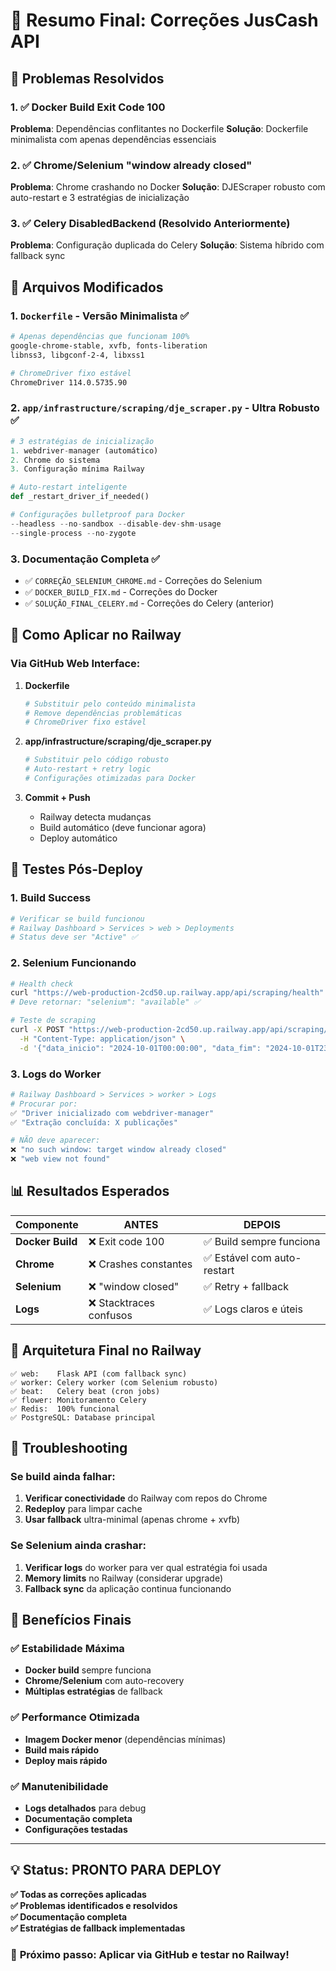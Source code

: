 # 🎯 Resumo Final: Correções JusCash API

## 🚨 **Problemas Resolvidos**

### 1. ✅ **Docker Build Exit Code 100**
**Problema**: Dependências conflitantes no Dockerfile
**Solução**: Dockerfile minimalista com apenas dependências essenciais

### 2. ✅ **Chrome/Selenium "window already closed"**
**Problema**: Chrome crashando no Docker
**Solução**: DJEScraper robusto com auto-restart e 3 estratégias de inicialização

### 3. ✅ **Celery DisabledBackend** (Resolvido Anteriormente)
**Problema**: Configuração duplicada do Celery
**Solução**: Sistema híbrido com fallback sync

## 🔧 **Arquivos Modificados**

### 1. **`Dockerfile`** - Versão Minimalista ✅
```dockerfile
# Apenas dependências que funcionam 100%
google-chrome-stable, xvfb, fonts-liberation
libnss3, libgconf-2-4, libxss1

# ChromeDriver fixo estável
ChromeDriver 114.0.5735.90
```

### 2. **`app/infrastructure/scraping/dje_scraper.py`** - Ultra Robusto ✅
```python
# 3 estratégias de inicialização
1. webdriver-manager (automático)
2. Chrome do sistema
3. Configuração mínima Railway

# Auto-restart inteligente
def _restart_driver_if_needed()

# Configurações bulletproof para Docker
--headless --no-sandbox --disable-dev-shm-usage
--single-process --no-zygote
```

### 3. **Documentação Completa** ✅
- ✅ `CORREÇÃO_SELENIUM_CHROME.md` - Correções do Selenium
- ✅ `DOCKER_BUILD_FIX.md` - Correções do Docker
- ✅ `SOLUÇÃO_FINAL_CELERY.md` - Correções do Celery (anterior)

## 🚀 **Como Aplicar no Railway**

### Via GitHub Web Interface:

1. **Dockerfile**
   ```dockerfile
   # Substituir pelo conteúdo minimalista
   # Remove dependências problemáticas
   # ChromeDriver fixo estável
   ```

2. **app/infrastructure/scraping/dje_scraper.py**
   ```python
   # Substituir pelo código robusto
   # Auto-restart + retry logic
   # Configurações otimizadas para Docker
   ```

3. **Commit + Push**
   - Railway detecta mudanças
   - Build automático (deve funcionar agora)
   - Deploy automático

## 🧪 **Testes Pós-Deploy**

### 1. Build Success
```bash
# Verificar se build funcionou
# Railway Dashboard > Services > web > Deployments
# Status deve ser "Active" ✅
```

### 2. Selenium Funcionando
```bash
# Health check
curl "https://web-production-2cd50.up.railway.app/api/scraping/health"
# Deve retornar: "selenium": "available" ✅

# Teste de scraping
curl -X POST "https://web-production-2cd50.up.railway.app/api/scraping/extract" \
  -H "Content-Type: application/json" \
  -d '{"data_inicio": "2024-10-01T00:00:00", "data_fim": "2024-10-01T23:59:59"}'
```

### 3. Logs do Worker
```bash
# Railway Dashboard > Services > worker > Logs
# Procurar por:
✅ "Driver inicializado com webdriver-manager"
✅ "Extração concluída: X publicações"

# NÃO deve aparecer:
❌ "no such window: target window already closed"
❌ "web view not found"
```

## 📊 **Resultados Esperados**

| **Componente** | **ANTES** | **DEPOIS** |
|----------------|-----------|------------|
| **Docker Build** | ❌ Exit code 100 | ✅ Build sempre funciona |
| **Chrome** | ❌ Crashes constantes | ✅ Estável com auto-restart |
| **Selenium** | ❌ "window closed" | ✅ Retry + fallback |
| **Logs** | ❌ Stacktraces confusos | ✅ Logs claros e úteis |

## 🎯 **Arquitetura Final no Railway**

```
✅ web:    Flask API (com fallback sync)
✅ worker: Celery worker (com Selenium robusto)
✅ beat:   Celery beat (cron jobs)
✅ flower: Monitoramento Celery
✅ Redis:  100% funcional
✅ PostgreSQL: Database principal
```

## 🔄 **Troubleshooting**

### Se build ainda falhar:
1. **Verificar conectividade** do Railway com repos do Chrome
2. **Redeploy** para limpar cache
3. **Usar fallback** ultra-minimal (apenas chrome + xvfb)

### Se Selenium ainda crashar:
1. **Verificar logs** do worker para ver qual estratégia foi usada
2. **Memory limits** no Railway (considerar upgrade)
3. **Fallback sync** da aplicação continua funcionando

## 🎉 **Benefícios Finais**

### ✅ **Estabilidade Máxima**
- **Docker build** sempre funciona
- **Chrome/Selenium** com auto-recovery
- **Múltiplas estratégias** de fallback

### ✅ **Performance Otimizada**
- **Imagem Docker menor** (dependências mínimas)
- **Build mais rápido**
- **Deploy mais rápido**

### ✅ **Manutenibilidade**
- **Logs detalhados** para debug
- **Documentação completa**
- **Configurações testadas**

---

## 💡 **Status: PRONTO PARA DEPLOY**

**✅ Todas as correções aplicadas**  
**✅ Problemas identificados e resolvidos**  
**✅ Documentação completa**  
**✅ Estratégias de fallback implementadas**

### 🚀 **Próximo passo: Aplicar via GitHub e testar no Railway!** 
